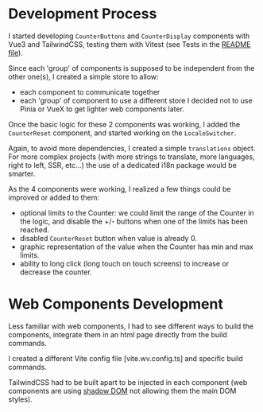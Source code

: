 # Development Process

I started developing `CounterButtons` and `CounterDisplay` components with Vue3 and TailwindCSS, testing them with Vitest (see Tests in the [README file](README.md)).

Since each 'group' of components is supposed to be independent from the other one(s), I created a simple store to allow:

- each component to communicate together
- each 'group' of component to use a different store
  I decided not to use Pinia or VueX to get lighter web components later.

Once the basic logic for these 2 components was working, I added the `CounterReset` component, and started working on the `LocaleSwitcher`.

Again, to avoid more dependencies, I created a simple `translations` object. For more complex projects (with more strings to translate, more languages, right to left, SSR, etc...) the use of a dedicated i18n package would be smarter.

As the 4 components were working, I realized a few things could be improved or added to them:

- optional limits to the Counter: we could limit the range of the Counter in the logic, and disable the +/- buttons when one of the limits has been reached.
- disabled `CounterReset` button when value is already 0.
- graphic representation of the value when the Counter has min and max limits.
- ability to long click (long touch on touch screens) to increase or decrease the counter.

# Web Components Development

Less familiar with web components, I had to see different ways to build the components, integrate them in an html page directly from the build commands.

I created a different Vite config file [vite.wv.config.ts] and specific build commands.

TailwindCSS had to be built apart to be injected in each component (web components are using [shadow DOM](https://developer.mozilla.org/en-US/docs/Web/API/Web_components/Using_shadow_DOM) not allowing them the main DOM styles).
